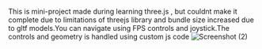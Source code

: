 This is mini-project made during learning three.js , but couldnt make it complete due to limitations of threejs library and bundle size increased due to gltf models.You can navigate using FPS controls and joystick.The controls and geometry is handled using custom js code
![Screenshot (2)](https://github.com/Shriniwas18K/learnthree/assets/153389794/55f27abb-5250-4929-af9b-a124660922c2)
